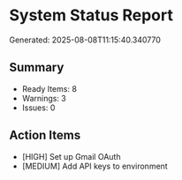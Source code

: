 # System Status Report
Generated: 2025-08-08T11:15:40.340770

## Summary
- Ready Items: 8
- Warnings: 3
- Issues: 0

## Action Items
- [HIGH] Set up Gmail OAuth
- [MEDIUM] Add API keys to environment
